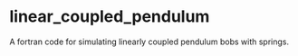 # linear_coupled_pendulum
A fortran code for simulating linearly coupled pendulum bobs with springs.
